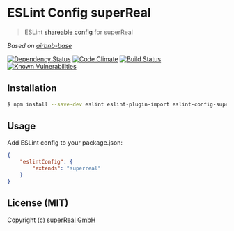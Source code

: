 # ESLint Config superReal
> ESLint [shareable config](http://eslint.org/docs/developer-guide/shareable-configs) for superReal 

_Based on [airbnb-base](https://www.npmjs.com/package/eslint-config-airbnb-base)_

[![Dependency Status](https://david-dm.org/superReal/eslint-config-superreal.svg)](https://david-dm.org/superReal/eslint-config-superreal)
[![Code Climate](https://codeclimate.com/github/superReal/eslint-config-superreal/badges/gpa.svg)](https://codeclimate.com/github/superReal/eslint-config-superreal)
[![Build Status](https://travis-ci.org/superReal/eslint-config-superreal.svg?branch=master)](https://travis-ci.org/superReal/eslint-config-superreal)
[![Known Vulnerabilities](https://snyk.io/test/github/superReal/eslint-config-superreal/badge.svg)](https://snyk.io/test/github/superReal/eslint-config-superreal)

## Installation
    
```bash
$ npm install --save-dev eslint eslint-plugin-import eslint-config-superreal
```

## Usage

Add ESLint config to your package.json:

```json
{
    "eslintConfig": {
        "extends": "superreal"
    }
}
```



## License (MIT)
Copyright (c) [superReal GmbH](http://www.superreal.de)
